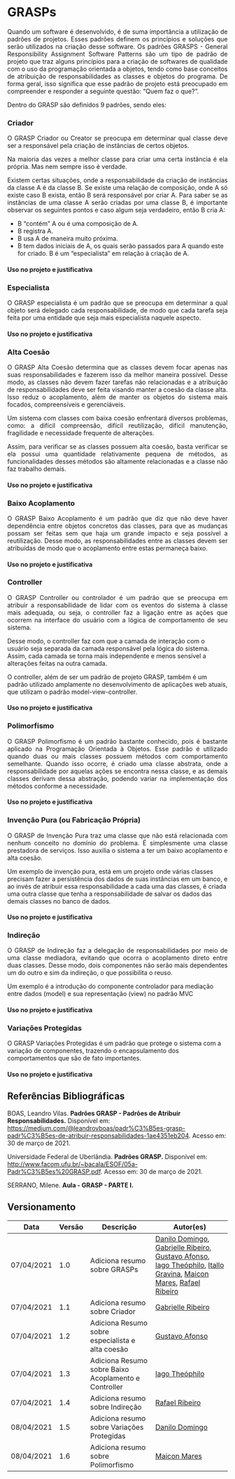 # GRASPs

<p align="justify">Quando um software é desenvolvido, é de suma importância a utilização de padrões de projetos. Esses padrões definem os princípios e soluções que serão utilizados na criação desse software. 
Os padrões GRASPS - General Responsibility Assignment Software Patterns são um tipo de padrão de projeto que traz alguns princípios para a criação de softwares de qualidade com o uso da programação orientada a objetos, tendo como base conceitos de atribuição de responsabilidades as classes e objetos do programa.
De forma geral, isso significa que esse padrão de projeto está preocupado em compreender e responder a seguinte questão: “Quem faz o que?”.</p>
<p align="justify">Dentro do GRASP são definidos 9 padrões, sendo eles:</p>

### Criador

<p align="justify">O GRASP Criador ou Creator se preocupa em determinar qual classe deve ser a responsável pela criação de instâncias de certos objetos.</p>

<p align="justify">Na maioria das vezes a melhor classe para criar uma certa instância é ela própria. Mas nem sempre isso é verdade.</p>

<p align="justify">Existem certas situações, onde a responsabilidade da criação de instâncias da classe A é da classe B. Se existe uma relação de composição, onde A só existe caso B exista, então B será responsável  por criar A. Para saber se as instâncias de uma classe A serão criadas por uma classe B, é importante observar os seguintes pontos e caso algum seja verdadeiro, então B cria A:</p>

 - B “contém” A ou é uma composição de A.
 - B registra A.
 - B usa A de maneira muito próxima.
 - B tem dados iniciais de A, os quais serão passados para A quando este for criado. B é um “especialista” em relação à criação de A.

#### Uso no projeto e justificativa

<p align="justify"></p>

### Especialista

<p align="justify">O GRASP especialista é um padrão que se preocupa em determinar a qual objeto será delegado cada responsabilidade, de modo que cada tarefa seja feita por uma entidade que seja mais especialista naquele aspecto.</p>

#### Uso no projeto e justificativa

### Alta Coesão

<p align="justify">O GRASP Alta Coesão determina que as classes devem focar apenas nas suas responsabilidades e fazerem isso da melhor maneira possível. Desse modo, as classes não devem fazer tarefas não relacionadas e a atribuição de  responsabilidades deve ser feita visando manter a coesão da classe alta. Isso reduz o acoplamento, além de manter os objetos do sistema mais focados, compreensíveis e gerenciáveis.</p>

<p align="justify">Um sistema com classes com baixa coesão enfrentará diversos problemas, como: a difícil compreensão, difícil reutilização, difícil manutenção, fragilidade e necessidade frequente de alterações.</p>

<p align="justify">Assim, para verificar se as classes possuem alta coesão, basta verificar se ela possui uma quantidade relativamente pequena de métodos, as funcionalidades desses métodos são altamente relacionadas e a classe não faz trabalho demais.</p>

#### Uso no projeto e justificativa

### Baixo Acoplamento
<p align="justify">O GRASP Baixo Acoplamento é um padrão que diz que não deve haver dependência entre objetos concretos das classes, para que as mudanças possam ser feitas sem que haja um grande impacto e seja possível a reutilização. Desse modo, as responsabilidades entre as classes devem ser atribuídas de modo que o acoplamento entre estas permaneça baixo. </p>



#### Uso no projeto e justificativa

### Controller

<p align="justify">O GRASP Controller ou controlador é um padrão que se preocupa em atribuir a responsabilidade de lidar com os eventos do sistema à classe mais adequada, ou seja, o controller faz a ligação entre as ações que ocorrem na interface do usuário com a lógica de comportamento de seu sistema.

Desse modo, o controller faz com que a camada de interação com o usuário seja separada da camada responsável pela lógica do sistema. Assim, cada camada se torna mais independente e menos sensível a alterações feitas na outra camada. 

O controller, além de ser um padrão de projeto GRASP, também é um padrão utilizado amplamente no desenvolvimento de aplicações web atuais, que utilizam o padrão model-view-controller.</p>

#### Uso no projeto e justificativa

### Polimorfismo

<p align="justify">
O GRASP Polimorfismo é um padrão bastante conhecido, pois é bastante aplicado na Programação Orientada à Objetos. Esse padrão é utilizado quando duas ou mais classes possuem métodos com comportamento semelhante. Quando isso ocorre, é criado uma classe abstrata, onde a responsabilidade por aquelas ações se encontra nessa classe, e as demais classes derivam dessa abstração, podendo variar na implementação dos métodos conforme a necessidade.
</p>

#### Uso no projeto e justificativa

### Invenção Pura (ou Fabricação Própria)
<p align="justify">O GRASP de Invenção Pura traz uma classe que não está relacionada com nenhum conceito no domínio do problema.  É simplesmente uma classe prestadora de serviços. Isso auxilia o sistema a ter um baixo acoplamento e alta coesão. 

Um exemplo de invenção pura, está em um projeto onde várias classes precisam fazer a persistência dos dados de suas instâncias em um banco, e ao invés de atribuir essa responsabilidade a cada uma das classes, é criada uma outra classe que tenha a responsabilidade de salvar os dados das demais classes no banco de dados.</p>
#### Uso no projeto e justificativa

### Indireção

<p align="justify">O GRASP de Indireção faz a delegação de responsabilidades por meio de uma classe mediadora, evitando que ocorra o acoplamento direto entre duas classes. Desse modo, dois componentes não serão mais dependentes um do outro e sim da indireção, o que possibilita o reuso.

Um exemplo é a introdução do componente controlador para mediação entre dados (model) e sua representação (view) no padrão MVC</p>

#### Uso no projeto e justificativa

### Variações Protegidas

O GRASP Variações Protegidas é um padrão que protege o sistema com a variação de componentes, trazendo o encapsulamento dos comportamentos que são de fato importantes.

#### Uso no projeto e justificativa

## Referências Bibliográficas

BOAS, Leandro Vilas. **Padrões GRASP - Padrões de Atribuir Responsabilidades.** Disponível em: https://medium.com/@leandrovboas/padr%C3%B5es-grasp-padr%C3%B5es-de-atribuir-responsabilidades-1ae4351eb204. Acesso em: 30 de março de 2021.

Universidade Federal de Uberlândia. **Padrões GRASP.** Disponível em: http://www.facom.ufu.br/~bacala/ESOF/05a-Padr%C3%B5es%20GRASP.pdf. Acesso em: 30 de março de 2021.

SERRANO, Milene. **Aula - GRASP - PARTE I.**

## Versionamento

| Data | Versão | Descrição | Autor(es) |
|------|------|------|------|
|07/04/2021|1.0|Adiciona resumo sobre GRASPs|[Danilo Domingo](https://github.com/danilow200), [Gabrielle Ribeiro](https://github.com/Gabrielle-Ribeiro), [Gustavo Afonso](https://github.com/GustavoAPS), [Iago Theóphilo](https://github.com/IagoTheophilo), [Itallo Gravina](https://github.com/itallogravina), [Maicon Mares](https://github.com/MaiconMares), [Rafael Ribeiro](https://github.com/rafaelflarrn)|
|07/04/2021|1.1|Adiciona resumo sobre Criador|[Gabrielle Ribeiro](https://github.com/Gabrielle-Ribeiro)|
|07/04/2021|1.2|Adiciona Resumo sobre especialista e alta coesão|[Gustavo Afonso](https://github.com/GustavoAPS)|
|07/04/2021|1.3|Adiciona Resumo sobre Baixo Acoplamento e Controller|[Iago Theóphilo](https://github.com/iagotheophilo)|
|07/04/2021|1.4|Adiciona resumo sobre Indireção|[Rafael Ribeiro](https://github.com/rafaelflarrn)| 
|08/04/2021|1.5|Adiciona resumo sobre Variações Protegidas|[Danilo Domingo](https://github.com/danilow200)
|08/04/2021|1.6|Adiciona resumo sobre Polimorfismo|[Maicon Mares](https://github.com/maiconmares)